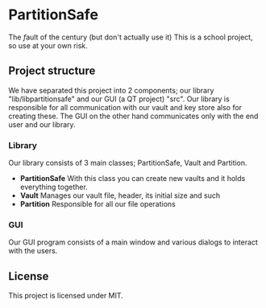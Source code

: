 PartitionSafe
=============

The *f*ault of the century (but don't actually use it)
This is a school project, so use at your own risk.

Project structure
-----------------

We have separated this project into 2 components; our library "lib/libpartitionsafe" and our GUI (a QT project) "src".
Our library is responsible for all communication with our vault and key store also for creating these.
The GUI on the other hand communicates only with the end user and our library. 

### Library

Our library consists of 3 main classes; PartitionSafe, Vault and Partition.

 - **PartitionSafe** With this class you can create new vaults and it holds everything together.
 - **Vault** Manages our vault file, header, its initial size and such
 - **Partition** Responsible for all our file operations


### GUI

Our GUI program consists of a main window and various dialogs to interact with the users.


License
-------

This project is licensed under MIT.